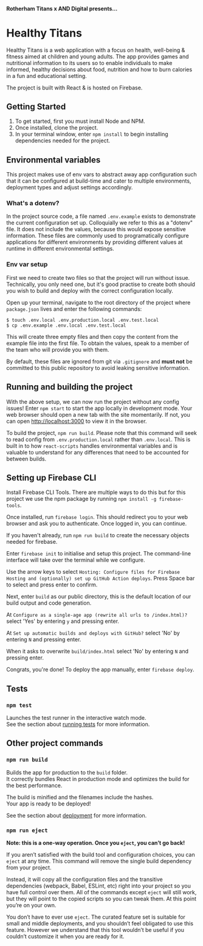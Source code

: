 #### Rotherham Titans x AND Digital presents...

# Healthy Titans

Healthy Titans is a web application with a focus on health, well-being & fitness aimed at children
and young adults. The app provides games and nutritional information to its users so to enable
individuals to make informed, healthy decisions about food, nutrition and how to burn calories in a
fun and educational setting.

The project is built with React & is hosted on Firebase.

## Getting Started

1. To get started, first you must install Node and NPM.
2. Once installed, clone the project.
3. In your terminal window, enter `npm install` to begin installing dependencies needed for the project.

## Environmental variables

This project makes use of env vars to abstract away app configuration such that it can be configured
at build-time and cater to multiple environments, deployment types and adjust settings accordingly.

### What's a dotenv?

In the project source code, a file named `.env.example` exists to demonstrate the current configuration
set up. Colloquially we refer to this as a "dotenv" file. It does not include the values, because
this would expose sensitive information. These files are commonly used to programatically configure
applications for different environments by providing different values at runtime in different environmental settings.

### Env var setup

First we need to create two files so that the project will run without issue. Technically, you only
need one, but it's good practise to create both should you wish to build and deploy with the correct
configuration locally.

Open up your terminal, navigate to the root directory of the project where `package.json` lives and
enter the following commands:

```
$ touch .env.local .env.production.local .env.test.local
$ cp .env.example .env.local .env.test.local
```

This will create three empty files and then copy the content from the example file into the first
file. To obtain the values, speak to a member of the team who will provide you with them.

By default, these files are ignored from git via `.gitignore` and **must not** be committed to
this public repository to avoid leaking sensitive information.

## Running and building the project

With the above setup, we can now run the project without any config issues! Enter `npm start` to
start the app locally in development mode. Your web browser should open a new tab with the site
momentarily. If not, you can open [http://localhost:3000](http://localhost:3000) to view it in the
browser.

To build the project, `npm run build`. Please note that this command will seek to read config from
`.env.production.local` rather than `.env.local`. This is built in to how `react-scripts` handles
environmental variables and is valuable to understand for any differences that need to be accounted
for between builds.

## Setting up Firebase CLI

Install Firebase CLI Tools. There are multiple ways to do this but for this project we use the
npm package by running `npm install -g firebase-tools`.

Once installed, run `firebase login`. This should redirect you to your web browser and ask you to
authenticate. Once logged in, you can continue.

If you haven't already, run `npm run build` to create the necessary objects needed for firebase.

Enter `firebase init` to initialise and setup this project. The command-line interface will take
over the terminal while we configure.

Use the arrow keys to select `Hosting: Configure files for Firebase Hosting and (optionally) set up GitHub Action deploys`.
Press Space bar to select and press enter to confirm.

Next, enter `build` as our public directory, this is the default location of our build output and
code generation.

At `Configure as a single-age app (rewrite all urls to /index.html)?` select 'Yes' by entering `y` and pressing enter.

At `Set up automatic builds and deploys with GitHub?` select 'No' by entering `N` and pressing enter.

When it asks to overwrite `build/index.html` select 'No' by entering `N` and pressing enter.

Congrats, you're done! To deploy the app manually, enter `firebase deploy`.

## Tests

### `npm test`

Launches the test runner in the interactive watch mode.\
See the section about [running tests](https://facebook.github.io/create-react-app/docs/running-tests) for more information.

## Other project commands

### `npm run build`

Builds the app for production to the `build` folder.\
It correctly bundles React in production mode and optimizes the build for the best performance.

The build is minified and the filenames include the hashes.\
Your app is ready to be deployed!

See the section about [deployment](https://facebook.github.io/create-react-app/docs/deployment) for more information.

### `npm run eject`

**Note: this is a one-way operation. Once you `eject`, you can’t go back!**

If you aren’t satisfied with the build tool and configuration choices, you can `eject` at any time. This command will remove the single build dependency from your project.

Instead, it will copy all the configuration files and the transitive dependencies (webpack, Babel, ESLint, etc) right into your project so you have full control over them. All of the commands except `eject` will still work, but they will point to the copied scripts so you can tweak them. At this point you’re on your own.

You don’t have to ever use `eject`. The curated feature set is suitable for small and middle deployments, and you shouldn’t feel obligated to use this feature. However we understand that this tool wouldn’t be useful if you couldn’t customize it when you are ready for it.
